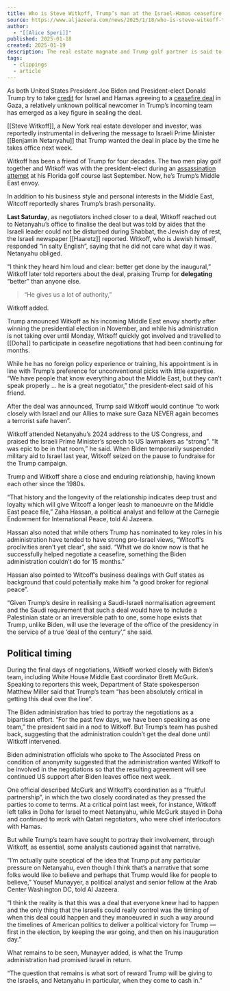 ```yaml
---
title: Who is Steve Witkoff, Trump’s man at the Israel-Hamas ceasefire talks?
source: https://www.aljazeera.com/news/2025/1/18/who-is-steve-witkoff-trumps-man-at-the-gaza-ceasefire-talks
author:
  - "[[Alice Speri]]"
published: 2025-01-18
created: 2025-01-19
description: The real estate magnate and Trump golf partner is said to have played a key role in the deal.
tags:
  - clippings
  - article
---
```

As both United States President Joe Biden and President-elect Donald Trump try to take [credit](https://www.aljazeera.com/news/2025/1/16/bidens-role-in-israel-hamas-ceasefire-deal-overshadowed-by-nemesis-trump) for Israel and Hamas agreeing to a [ceasefire deal](https://www.aljazeera.com/news/2025/1/15/what-do-we-know-about-the-israel-gaza-ceasefire-deal) in Gaza, a relatively unknown political newcomer in Trump’s incoming team has emerged as a key figure in sealing the deal.

[[Steve Witkoff]], a New York real estate developer and investor, was reportedly instrumental in delivering the message to Israeli Prime Minister [[Benjamin Netanyahu]] that Trump wanted the deal in place by the time he takes office next week.

Witkoff has been a friend of Trump for four decades. The two men play golf together and Witkoff was with the president-elect during an [assassination attempt](https://www.aljazeera.com/program/newsfeed/2024/9/16/what-we-know-about-donald-trumps-second-apparent-assassination-attempt) at his Florida golf course last September. Now, he’s Trump’s Middle East envoy.

In addition to his business style and personal interests in the Middle East, Witcoff reportedly shares Trump’s brash personality.

**Last Saturday**, as negotiators inched closer to a deal, Witkoff reached out to Netanyahu’s office to finalise the deal but was told by aides that the Israeli leader could not be disturbed during Shabbat, the Jewish day of rest, the Israeli newspaper [[Haaretz]] reported. Witkoff, who is Jewish himself, responded “in salty English”, saying that he did not care what day it was. Netanyahu obliged.

“I think they heard him loud and clear: better get done by the inaugural,” Witkoff later told reporters about the deal, praising Trump for **delegating** “better” than anyone else.

> “He gives us a lot of authority,” 

Witkoff added.

Trump announced Witkoff as his incoming Middle East envoy shortly after winning the presidential election in November, and while his administration is not taking over until Monday, Witkoff quickly got involved and travelled to [[Doha]] to participate in ceasefire negotiations that had been continuing for months.

While he has no foreign policy experience or training, his appointment is in line with Trump’s preference for unconventional picks with little expertise. “We have people that know everything about the Middle East, but they can’t speak properly … he is a great negotiator,” the president-elect said of his friend.

After the deal was announced, Trump said Witkoff would continue “to work closely with Israel and our Allies to make sure Gaza NEVER again becomes a terrorist safe haven”.

Witkoff attended Netanyahu’s 2024 address to the US Congress, and praised the Israeli Prime Minister’s speech to US lawmakers as “strong”. “It was epic to be in that room,” he said. When Biden temporarily suspended military aid to Israel last year, Witkoff seized on the pause to fundraise for the Trump campaign.

Trump and Witkoff share a close and enduring relationship, having known each other since the 1980s.

“That history and the longevity of the relationship indicates deep trust and loyalty which will give Witcoff a longer leash to manoeuvre on the Middle East peace file,” Zaha Hassan, a political analyst and fellow at the Carnegie Endowment for International Peace, told Al Jazeera.

Hassan also noted that while others Trump has nominated to key roles in his administration have tended to have strong pro-Israel views, “Witcoff’s proclivities aren’t yet clear”, she said. “What we do know now is that he successfully helped negotiate a ceasefire, something the Biden administration couldn’t do for 15 months.”

Hassan also pointed to Witcoff’s business dealings with Gulf states as background that could potentially make him “a good broker for regional peace”.

“Given Trump’s desire in realising a Saudi-Israeli normalisation agreement and the Saudi requirement that such a deal would have to include a Palestinian state or an irreversible path to one, some hope exists that Trump, unlike Biden, will use the leverage of the office of the presidency in the service of a true ‘deal of the century’,” she said.

## Political timing

During the final days of negotiations, Witkoff worked closely with Biden’s team, including White House Middle East coordinator Brett McGurk. Speaking to reporters this week, Department of State spokesperson Matthew Miller said that Trump’s team “has been absolutely critical in getting this deal over the line”.

The Biden administration has tried to portray the negotiations as a bipartisan effort. “For the past few days, we have been speaking as one team,” the president said in a nod to Witkoff. But Trump’s team has pushed back, suggesting that the administration couldn’t get the deal done until Witkoff intervened.

Biden administration officials who spoke to The Associated Press on condition of anonymity suggested that the administration wanted Witkoff to be involved in the negotiations so that the resulting agreement will see continued US support after Biden leaves office next week.

One official described McGurk and Witkoff’s coordination as a “fruitful partnership”, in which the two closely coordinated as they pressed the parties to come to terms. At a critical point last week, for instance, Witkoff left talks in Doha for Israel to meet Netanyahu, while McGurk stayed in Doha and continued to work with Qatari negotiators, who were chief interlocutors with Hamas.

But while Trump’s team have sought to portray their involvement, through Witkoff, as essential, some analysts cautioned against that narrative.

“I’m actually quite sceptical of the idea that Trump put any particular pressure on Netanyahu, even though I think that’s a narrative that some folks would like to believe and perhaps that Trump would like for people to believe,” Yousef Munayyer, a political analyst and senior fellow at the Arab Center Washington DC, told Al Jazeera.

“I think the reality is that this was a deal that everyone knew had to happen and the only thing that the Israelis could really control was the timing of when this deal could happen and they manoeuvred in such a way around the timelines of American politics to deliver a political victory for Trump — first in the election, by keeping the war going, and then on his inauguration day.”

What remains to be seen, Munayyer added, is what the Trump administration had promised Israel in return.

“The question that remains is what sort of reward Trump will be giving to the Israelis, and Netanyahu in particular, when they come to cash in.”